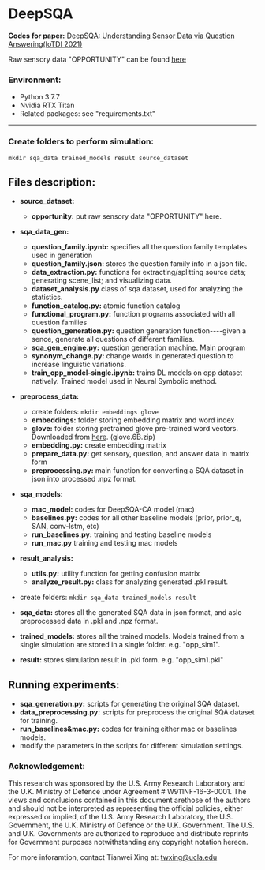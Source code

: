 
# DeepSQA
**Codes for paper:**
[DeepSQA: Understanding Sensor Data via Question Answering(IoTDI 2021)](https://github.com/nesl/DeepSQA/blob/master/DeepSQA-paper.pdf)

Raw sensory data "OPPORTUNITY" can be found [here](https://archive.ics.uci.edu/ml/datasets/opportunity+activity+recognition)


### Environment:
- Python 3.7.7
- Nvidia RTX Titan
- Related packages: see "requirements.txt"
----


### Create folders to perform simulation:
```
mkdir sqa_data trained_models result source_dataset
```


## Files description:

-  __source_dataset:__ 
	- __opportunity:__ put raw sensory data "OPPORTUNITY" here.
-  __sqa_data_gen:__ 
	- __question_family.ipynb:__ specifies all the question family templates used in generation
	- __question_family.json:__ stores the question family info in a json file.
	- __data_extraction.py:__ functions for extracting/splitting source data; generating scene_list; and visualizing data.
	- __dataset_analysis.py__ class of sqa dataset, used for analyzing the statistics.
	- __function_catalog.py:__ atomic function catalog
	- __functional_program.py:__ function programs associated with all question families
	- __question_generation.py:__ question generation function----given a sence, generate all questions of different families.
	- __sqa_gen_engine.py:__ question generation machine. Main program
	- __synonym_change.py:__ change words in generated question to increase linguistic variations.
	- __train_opp_model-single.ipynb:__ trains DL models on opp dataset natively. Trained model used in Neural Symbolic method.

-  __preprocess_data:__ 
	- create folders: ``mkdir embeddings glove``
	- __embeddings:__ folder storing embedding matrix and word index
	- __glove:__ folder storing pretrained glove pre-trained word vectors. Downloaded from [here](https://nlp.stanford.edu/projects/glove/). (glove.6B.zip)
	- __embedding.py:__  create embedding matrix
	- __prepare_data.py:__ get sensory, question, and answer data in matrix form
	- __preprocessing.py:__ main function for converting a SQA dataset in json into processed .npz format.
	
-  __sqa_models:__ 
	- __mac_model:__ codes for DeepSQA-CA model (mac)
	- __baselines.py:__ codes for all other baseline models (prior, prior_q, SAN, conv-lstm, etc)
	- __run_baselines.py:__ training and testing baseline models 
	- __run_mac.py__ training and testing mac models

- __result_analysis:__ 
	- __utils.py:__ utility function for getting confusion matrix
	- __analyze_result.py:__ class for analyzing generated .pkl result.


- create folders: ``mkdir sqa_data trained_models result ``
-  __sqa_data:__ stores all the generated SQA data in json format, and aslo preprocessed data in .pkl and .npz format.
-  __trained_models:__ stores all the trained models. Models trained from a single simulation are stored in a single folder. e.g. "opp_sim1".
- __result:__ stores simulation result in .pkl form. e.g. "opp_sim1.pkl"

## Running experiments:
- __sqa_generation.py:__ scripts for generating the original SQA dataset. 
- __data_preprocessing.py:__ scripts for preprocess the original SQA dataset for training.
- __run_baselines&mac.py:__ codes for training either mac or baselines models.
- modify the parameters in the scripts for different simulation settings.



### Acknowledgement:

This research was sponsored by the U.S. Army Research Laboratory and the U.K. Ministry of Defence under Agreement # W911NF-16-3-0001. The views and conclusions contained in this document arethose of the authors and should not be interpreted as representing the official policies, either expressed or implied, of the U.S. Army Research Laboratory, the U.S. Government, the U.K. Ministry of Defence or the U.K. Government. The U.S. and U.K. Governments are authorized to reproduce and distribute reprints for Government purposes notwithstanding any copyright notation hereon.

For more inforamtion, contact Tianwei Xing at:  [twxing@ucla.edu](mailto:twxing@ucla.edu)
